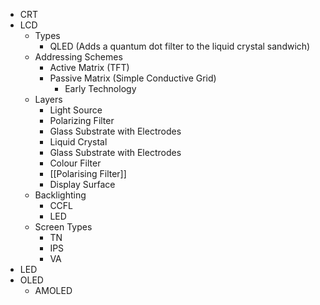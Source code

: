 - CRT
- LCD
	- Types
		- QLED (Adds a quantum dot filter to the liquid crystal sandwich)
	- Addressing Schemes
		- Active Matrix (TFT)
		- Passive Matrix (Simple Conductive Grid)
			- Early Technology
	- Layers
		- Light Source
		- Polarizing Filter
		- Glass Substrate with Electrodes
		- Liquid Crystal
		- Glass Substrate with Electrodes
		- Colour Filter
		- [[Polarising Filter]]
		- Display Surface
	- Backlighting
		- CCFL
		- LED
	- Screen Types
		- TN
		- IPS
		- VA
- LED
- OLED
	- AMOLED
